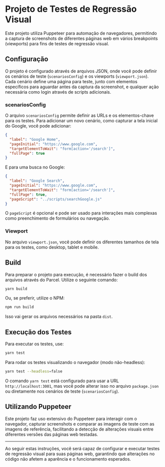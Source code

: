 
# Projeto de Testes de Regressão Visual

Este projeto utiliza Puppeteer para automação de navegadores, permitindo a captura de screenshots de diferentes páginas web em vários breakpoints (viewports) para fins de testes de regressão visual.

## Configuração

O projeto é configurado através de arquivos JSON, onde você pode definir os cenários de teste (`scenariosConfig`) e os viewports (`viewport.json`). Cada cenário define uma página para teste, junto com elementos específicos para aguardar antes da captura da screenshot, e qualquer ação necessária como login através de scripts adicionais.

### scenariosConfig

O arquivo `scenariosConfig` permite definir as URLs e os elementos-chave para os testes. Para adicionar um novo cenário, como capturar a tela inicial do Google, você pode adicionar:

```json
{
  "label": "Google Home",
  "pageInitial": "https://www.google.com",
  "targetElementToWait": "form[action='/search']",
  "fullPage": true
}
```

E para uma busca no Google:

```json
{
  "label": "Google Search",
  "pageInitial": "https://www.google.com",
  "targetElementToWait": "form[action='/search']",
  "fullPage": true,
  "pageScript": "../scripts/searchGoogle.js"
}
```

O `pageScript` é opcional e pode ser usado para interações mais complexas como preenchimento de formulários ou navegação.

### Viewport

No arquivo `viewport.json`, você pode definir os diferentes tamanhos de tela para os testes, como desktop, tablet e mobile.

## Build

Para preparar o projeto para execução, é necessário fazer o build dos arquivos através do Parcel. Utilize o seguinte comando:

```bash
yarn build
```

Ou, se preferir, utilize o NPM:

```bash
npm run build
```

Isso vai gerar os arquivos necessários na pasta `dist`.

## Execução dos Testes

Para executar os testes, use:

```bash
yarn test
```

Para rodar os testes visualizando o navegador (modo não-headless):

```bash
yarn test --headless=false
```

O comando `yarn test` está configurado para usar a URL `http://localhost:3001`, mas você pode alterar isso no arquivo `package.json` ou diretamente nos cenários de teste (`scenariosConfig`).

## Utilizando Puppeteer

Este projeto faz uso extensivo do Puppeteer para interagir com o navegador, capturar screenshots e comparar as imagens de teste com as imagens de referência, facilitando a detecção de alterações visuais entre diferentes versões das páginas web testadas.

---

Ao seguir estas instruções, você será capaz de configurar e executar testes de regressão visual para suas páginas web, garantindo que alterações no código não afetem a aparência e o funcionamento esperados.
